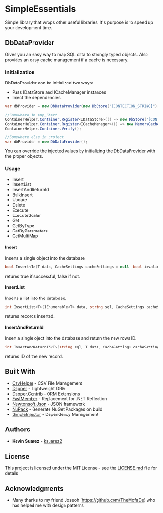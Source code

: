 # SimpleEssentials

Simple library that wraps other useful libraries. It's purpose is to speed up your development time.

## DbDataProvider

Gives you an easy way to map SQL data to strongly typed objects. Also provides an easy cache management if a cache is necessary.

### Initialization

DbDataProvider can be initialized two ways:
* Pass IDataStore and ICacheManager instances
* Inject the dependencies

```C#
var dbProvider = new DbDataProvider(new DbStore("[CONTECTION_STRING]"), new MemoryCacheManager());
```

```C#
//Somewhere in App_Start
ContainerHelper.Container.Register<IDataStore>(() => new DbStore("[CONTECTION_STRING]"));
ContainerHelper.Container.Register<ICacheManager>(() => new MemoryCacheManager());
ContainerHelper.Container.Verify();

//Somewhere else in project
var dbProvider = new DbDataProvider();
```
You can override the injected values by initializing the DbDataProvider with the proper objects.


### Usage
* Insert
* InsertList
* InsertAndReturnId
* BulkInsert
* Update
* Delete
* Execute
* ExecuteScalar
* Get
* GetByType
* GetByParameters
* GetMultiMap


#### Insert

Inserts a single object into the database

```C#
bool Insert<T>(T data, CacheSettings cacheSettings = null, bool invalidateCache = false) where T : class, new();
```
returns true if successful, false if not.

#### InsertList

Inserts a list into the database.

```C#
int InsertList<T>(IEnumerable<T> data, string sql, CacheSettings cacheSettings = null) where T : class, new();
```
returns records inserted.

#### InsertAndReturnId
Insert a single oject into the database and return the new rows ID.

```C#
int InsertAndReturnId<T>(string sql, T data, CacheSettings cacheSettings = null, bool invalidateCache = false) where T : class, new();
```
returns ID of the new record.

## Built With

* [CsvHelper](https://github.com/JoshClose/CsvHelper) - CSV File Management
* [Dapper](https://github.com/StackExchange/Dapper) - Lightweight ORM
* [Dapper.Contrib](https://github.com/StackExchange/Dapper) - ORM Extensions
* [FastMember](https://github.com/mgravell/fast-member) - Replacement for .NET Reflection
* [Newtonsoft.Json](https://www.newtonsoft.com/json) - JSON framework
* [NuPack](https://github.com/Virtuoze/NuPack) - Generate NuGet Packages on build
* [SimpleInjector](https://simpleinjector.org/index.html) - Dependency Management

## Authors

* **Kevin Suarez** - [ksuarez2](https://github.com/ksuarez2)

## License

This project is licensed under the MIT License - see the [LICENSE.md](LICENSE.md) file for details

## Acknowledgments

* Many thanks to my friend Joseoh (https://github.com/TheMofaDe) who has helped me with design patterns
